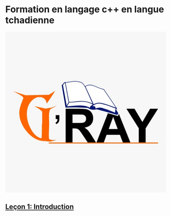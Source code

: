 # Formation en langage c++ en langue tchadienne

![](images/gray.jpeg)


## [Leçon 1: Introduction](docs/lecon1.md)